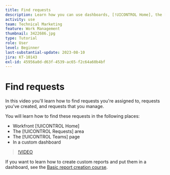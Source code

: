 ```yaml
---
title: Find requests
description: Learn how you can use dashboards, [!UICONTROL Home], the [!UICONTROL Requests] area, and the [!UICONTROL Teams] page to find incoming requests made through a request queue.
activity: use
team: Technical Marketing
feature: Work Management
thumbnail: 3422686.jpg
type: Tutorial
role: User
level: Beginner
last-substantial-update: 2023-08-10
jira: KT-10143
exl-id: 45956a0d-d63f-4539-ac65-f2c64a60b4bf
---
```

# Find requests

In this video you'll learn how to find requests you're assigned to, requests you've created, and requests that you manage.

You will learn how to find these requests in the following places:

* Workfront [!UICONTROL Home]
* The [!UICONTROL Requests] area
* The [!UICONTROL Teams] page
* In a custom dashboard


>[!VIDEO](https://video.tv.adobe.com/v/3422686/?quality=12&learn=on)

If you want to learn how to create custom reports and put them in a dashboard, see the [Basic report creation course](https://experienceleague.adobe.com/docs/workfront-course-map/using/learning-programs/basic-report-creation-program.html).
